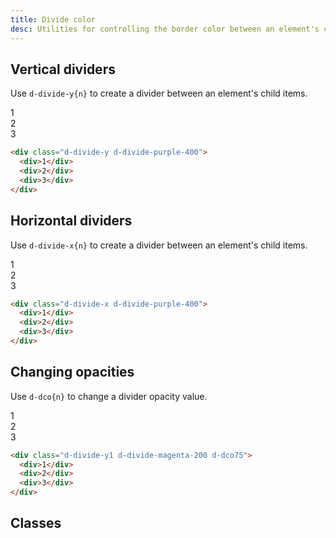 ```yaml
---
title: Divide color
desc: Utilities for controlling the border color between an element's child items.
---
```


## Vertical dividers

Use `d-divide-y{n}` to create a divider between an element's child items.

<code-well-header class="d-fl-center d-fd-column d-p24 d-bgc-green-100 d-bgo50 d-w100p d-hmn102" custom>
  <div class="d-w100p d-d-flex d-fd-column d-divide-y d-divide-green-300">
    <div class="d-fl-center d-w100p d-h64 d-p16 d-fc-green-400 d-fs-300 d-fw-bold">1</div>
    <div class="d-fl-center d-w100p d-h64 d-p16 d-fc-green-400 d-fs-300 d-fw-bold">2</div>
    <div class="d-fl-center d-w100p d-h64 d-p16 d-fc-green-400 d-fs-300 d-fw-bold">3</div>
  </div>
</code-well-header>

```html
<div class="d-divide-y d-divide-purple-400">
  <div>1</div>
  <div>2</div>
  <div>3</div>
</div>
```

## Horizontal dividers

Use `d-divide-x{n}` to create a divider between an element's child items.

<code-well-header class="d-fl-center d-fd-column d-p24 d-bgc-purple-100 d-bgo50 d-w100p d-hmn102" custom>
  <div class="d-w100p d-fl-col3 d-divide-x d-divide-purple-400">
    <div class="d-fl-center d-p16 d-fc-purple-500 d-fs-300 d-fw-bold">1</div>
    <div class="d-fl-center d-p16 d-fc-purple-500 d-fs-300 d-fw-bold">2</div>
    <div class="d-fl-center d-p16 d-fc-purple-500 d-fs-300 d-fw-bold">3</div>
  </div>
</code-well-header>

```html
<div class="d-divide-x d-divide-purple-400">
  <div>1</div>
  <div>2</div>
  <div>3</div>
</div>
```

## Changing opacities

Use `d-dco{n}` to change a divider opacity value.

<code-well-header class="d-fl-center d-fd-column d-p24 d-bgc-magenta-100 d-bgo50 d-w100p d-hmn102" custom>
  <div class="d-w100p d-d-flex d-fd-column d-divide-y d-divide-magenta-200 d-dco75">
    <div class="d-fl-center d-p16 d-fc-magenta-400 d-fs-300 d-fw-bold">1</div>
    <div class="d-fl-center d-p16 d-fc-magenta-400 d-fs-300 d-fw-bold">2</div>
    <div class="d-fl-center d-p16 d-fc-magenta-400 d-fs-300 d-fw-bold">3</div>
  </div>
</code-well-header>

```html
<div class="d-divide-y1 d-divide-magenta-200 d-dco75">
  <div>1</div>
  <div>2</div>
  <div>3</div>
</div>
```

<script setup>
  import colors from '@data/colors.json';
</script>

## Classes

<div class="d-h464 d-of-y-scroll d-bb d-bc-black-200">
  <utility-class-table>
    <template #content>
      <tbody v-for="{ color: c, stops } in colors">
        <tr v-for="{ stop, copy } in stops">
          <th scope="row" class="d-ff-mono d-fc-purple-400 d-fw-normal d-fs-100">.d-divide-{{ c }}-{{ stop }}</th>
          <td>
            <div class="d-d-flex d-jc-space-between d-ai-center">
              <div class="d-fl-grow1 d-ff-mono d-fs-100">
                --dco: 100%;<br/>
                border-color: hsla(var(--{{ c }}-{{ stop }}-h) var(--{{ c }}-{{ stop }}-s) var(--{{ c }}-{{ stop }}-l) / var(--dco)) !important;
              </div>
              <div class="d-fl-shrink0 d-fl-center d-m4 d-ml16 d-h64 d-w64">
                <div
                  class="d-w100p d-h0 d-bt d-btw2"
                  :class="`d-bc-${c}-${stop}`"
                >
                </div>
              </div>
            </div>
          </td>
        </tr>
      </tbody>
    </template>
  </utility-class-table>
</div>
